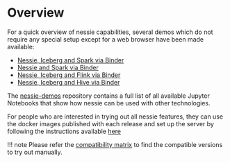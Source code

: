 # Overview

For a quick overview of nessie capabilities, several demos which do not require
any special setup except for a web browser have been made available:

* [Nessie, Iceberg and Spark via Binder](https://mybinder.org/v2/gh/projectnessie/nessie-demos/main?filepath=notebooks/nessie-iceberg-demo-nba.ipynb)
* [Nessie and Spark via Binder](https://mybinder.org/v2/gh/projectnessie/nessie-demos/main?filepath=notebooks/nessie-delta-demo-nba.ipynb)
* [Nessie, Iceberg and Flink via Binder](https://mybinder.org/v2/gh/projectnessie/nessie-demos/main?filepath=notebooks/nessie-iceberg-flink-demo-nba.ipynb)
* [Nessie, Iceberg and Hive via Binder](https://mybinder.org/v2/gh/projectnessie/nessie-demos/main?filepath=notebooks/nessie-iceberg-hive-demo-nba.ipynb)

The [nessie-demos](https://github.com/projectnessie/nessie-demos) repository contains a full list of all available Jupyter Notebooks that show how nessie can be used with other technologies.

For people who are interested in trying out all nessie features, they can use
the docker images published with each release and set up the server by following
the instructions available [here](docker.md)

!!! note
    Please refer the [compatibility matrix](https://github.com/projectnessie/nessie/blob/main/README.md#compatibility) to find the compatible versions to try out manually.   
